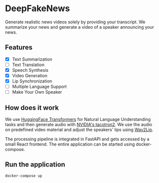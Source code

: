 # DeepFakeNews

Generate realistic news videos solely by providing your transcript. We summarize your news and generate a video of a speaker announcing your news.

## Features
- [x] Text Summarization
- [ ] Text Translation
- [x] Speech Synthesis
- [x] Video Generation
- [x] Lip Synchronization
- [ ] Multiple Language Support
- [ ] Make Your Own Speaker

## How does it work

We use [HuggingFace Transformers](https://huggingface.co/transformers/index.html) for Natural Language Understanding tasks and then generate audio with [NVIDIA's tacotron2](https://github.com/NVIDIA/tacotron2). We use the audio on predefined video material and adjust the speakers' lips using [Wav2Lip](https://github.com/Rudrabha/Wav2Lip).

The processing pipeline is integrated in FastAPI and gets accessed by a small React frontend. The entire application can be started using docker-compose.

## Run the application

`docker-compose up`
